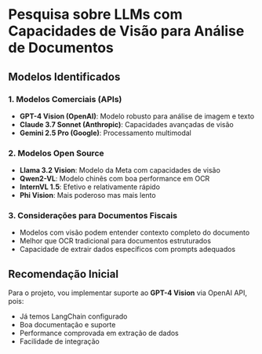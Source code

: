 # Pesquisa sobre LLMs com Capacidades de Visão para Análise de Documentos

## Modelos Identificados

### 1. Modelos Comerciais (APIs)
- **GPT-4 Vision (OpenAI)**: Modelo robusto para análise de imagem e texto
- **Claude 3.7 Sonnet (Anthropic)**: Capacidades avançadas de visão
- **Gemini 2.5 Pro (Google)**: Processamento multimodal

### 2. Modelos Open Source
- **Llama 3.2 Vision**: Modelo da Meta com capacidades de visão
- **Qwen2-VL**: Modelo chinês com boa performance em OCR
- **InternVL 1.5**: Efetivo e relativamente rápido
- **Phi Vision**: Mais poderoso mas mais lento

### 3. Considerações para Documentos Fiscais
- Modelos com visão podem entender contexto completo do documento
- Melhor que OCR tradicional para documentos estruturados
- Capacidade de extrair dados específicos com prompts adequados

## Recomendação Inicial
Para o projeto, vou implementar suporte ao **GPT-4 Vision** via OpenAI API, pois:
- Já temos LangChain configurado
- Boa documentação e suporte
- Performance comprovada em extração de dados
- Facilidade de integração

